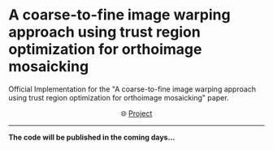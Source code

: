 # A coarse-to-fine image warping approach using trust region optimization for orthoimage mosaicking
Official Implementation for the "A coarse-to-fine image warping approach using trust region optimization for orthoimage mosaicking" paper.  
<p align="center">
    🌐 <a href="https://horwitz.ai/probex/" target="_blank">Project</a>
</p>

___
**The code will be published in the coming days...**